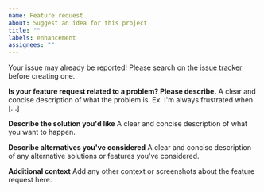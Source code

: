 ```yaml
---
name: Feature request
about: Suggest an idea for this project
title: ""
labels: enhancement
assignees: ""
---
```


Your issue may already be reported!
Please search on the [issue tracker](https://github.com/SpalkLtd/go-openai/issues) before creating one.

**Is your feature request related to a problem? Please describe.**
A clear and concise description of what the problem is. Ex. I'm always frustrated when [...]

**Describe the solution you'd like**
A clear and concise description of what you want to happen.

**Describe alternatives you've considered**
A clear and concise description of any alternative solutions or features you've considered.

**Additional context**
Add any other context or screenshots about the feature request here.
